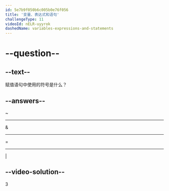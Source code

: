 ```yaml
---
id: 5e7b9f050b6c005b0e76f056
title: '变量、表达式和语句'
challengeType: 11
videoId: nELR-uyyrok
dashedName: variables-expressions-and-statements
---
```


# --question--

## --text--

赋值语句中使用的符号是什么？

## --answers--

~

---

&

---

=

---

\|

## --video-solution--

3

